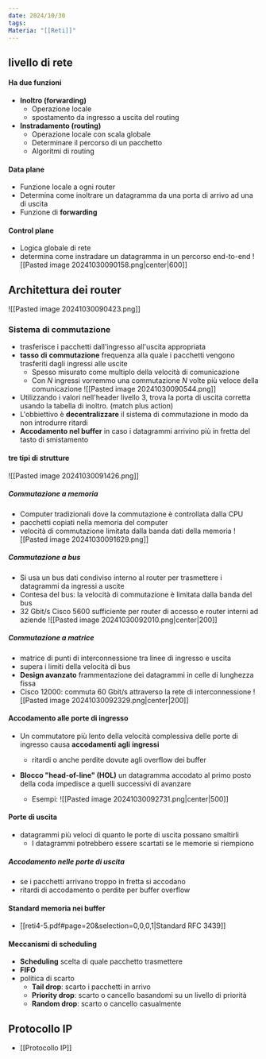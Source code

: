 ```yaml
---
date: 2024/10/30
tags: 
Materia: "[[Reti]]"
---
```

## livello di rete
#### Ha due funzioni 
- **Inoltro (forwarding)**
	- Operazione locale 
	- spostamento da ingresso a uscita del routing
- **Instradamento (routing)**
	- Operazione locale con scala globale
	- Determinare il percorso di un pacchetto
	- Algoritmi di routing

#### Data plane
- Funzione locale a ogni router
- Determina come inoltrare un datagramma da una porta di arrivo ad una di uscita
- Funzione di **forwarding**
#### Control plane
- Logica globale di rete
- determina come instradare un datagramma in un percorso end-to-end
![[Pasted image 20241030090158.png|center|600]]

## Architettura dei router
![[Pasted image 20241030090423.png]]

### Sistema di commutazione
-  trasferisce i pacchetti dall'ingresso all'uscita appropriata
- **tasso** **di** **commutazione** frequenza alla quale i pacchetti vengono trasferiti dagli ingressi alle uscite
	- Spesso misurato come multiplo della velocità di comunicazione
	- Con $N$ ingressi vorremmo una commutazione $N$ volte più veloce della comunicazione
![[Pasted image 20241030090544.png]]
- Utilizzando i valori nell'header livello 3, trova la porta di uscita corretta usando la tabella di inoltro. (match plus action)
- L'obbiettivo è **decentralizzare** il sistema di commutazione in modo da non introdurre ritardi
- **Accodamento nel buffer** in caso i datagrammi arrivino più in fretta del tasto di smistamento
#### tre tipi di strutture
![[Pasted image 20241030091426.png]]
##### Commutazione a memoria
- Computer tradizionali dove la commutazione è controllata dalla CPU
- pacchetti copiati nella memoria del computer
- velocità di commutazione limitata dalla banda dati della memoria
![[Pasted image 20241030091629.png]]
##### Commutazione a bus
- Si usa un bus dati condiviso interno al router per trasmettere i datagrammi da ingressi a uscite
- Contesa del bus: la velocità di commutazione è limitata dalla banda del bus
- 32 Gbit/s Cisco 5600 sufficiente per router di accesso e router interni ad aziende
![[Pasted image 20241030092010.png|center|200]]
##### Commutazione a matrice
- matrice di punti di interconnessione tra linee di ingresso e uscita
- supera i limiti della velocità di bus
- **Design avanzato** frammentazione dei datagrammi in celle di lunghezza  fissa
- Cisco 12000: commuta 60 Gbit/s attraverso la rete di interconnessione
![[Pasted image 20241030092329.png|center|200]]
#### Accodamento alle porte di ingresso
- Un commutatore più lento della velocità complessiva delle porte di ingresso causa **accodamenti** **agli** **ingressi** 
	- ritardi o anche perdite dovute agli overflow dei buffer
	
- **Blocco "head-of-line" (HOL)** un datagramma accodato al primo posto della coda impedisce a quelli successivi di avanzare
	- Esempi:
![[Pasted image 20241030092731.png|center|500]]

#### Porte di uscita
- datagrammi più veloci di quanto le porte di uscita possano smaltirli
	- I datagrammi potrebbero essere scartati se le memorie si riempiono
##### Accodamento nelle porte di uscita
- se i pacchetti arrivano troppo in fretta si accodano
- ritardi di accodamento o perdite per buffer overflow

#### Standard memoria nei buffer
-  [[reti4-5.pdf#page=20&selection=0,0,0,1|Standard RFC 3439]]
#### Meccanismi di scheduling
- **Scheduling**  scelta di quale pacchetto trasmettere
- **FIFO** 
- politica di scarto
	- **Tail drop**: scarto i pacchetti in arrivo
	- **Priority drop**: scarto o cancello basandomi su un livello di priorità
	- **Random drop**: scarto o cancello casualmente

## Protocollo IP
- [[Protocollo IP]]